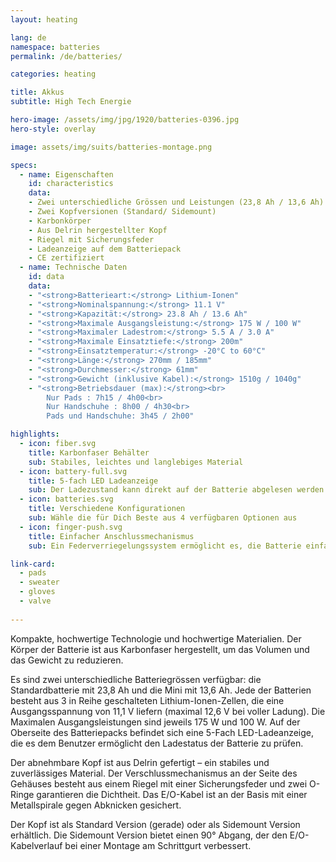 ```yaml
---
layout: heating

lang: de
namespace: batteries
permalink: /de/batteries/

categories: heating

title: Akkus
subtitle: High Tech Energie

hero-image: /assets/img/jpg/1920/batteries-0396.jpg
hero-style: overlay

image: assets/img/suits/batteries-montage.png

specs:
  - name: Eigenschaften
    id: characteristics
    data:
    - Zwei unterschiedliche Grössen und Leistungen (23,8 Ah / 13,6 Ah)
    - Zwei Kopfversionen (Standard/ Sidemount)
    - Karbonkörper
    - Aus Delrin hergestellter Kopf
    - Riegel mit Sicherungsfeder
    - Ladeanzeige auf dem Batteriepack
    - CE zertifiziert
  - name: Technische Daten
    id: data
    data:
    - "<strong>Batterieart:</strong> Lithium-Ionen"
    - "<strong>Nominalspannung:</strong> 11.1 V"
    - "<strong>Kapazität:</strong> 23.8 Ah / 13.6 Ah"
    - "<strong>Maximale Ausgangsleistung:</strong> 175 W / 100 W"
    - "<strong>Maximaler Ladestrom:</strong> 5.5 A / 3.0 A"
    - "<strong>Maximale Einsatztiefe:</strong> 200m"
    - "<strong>Einsatztemperatur:</strong> -20°C to 60°C"
    - "<strong>Länge:</strong> 270mm / 185mm"
    - "<strong>Durchmesser:</strong> 61mm"
    - "<strong>Gewicht (inklusive Kabel):</strong> 1510g / 1040g"
    - "<strong>Betriebsdauer (max):</strong><br>
        Nur Pads : 7h15 / 4h00<br>
        Nur Handschuhe : 8h00 / 4h30<br>
        Pads und Handschuhe: 3h45 / 2h00"

highlights:
  - icon: fiber.svg
    title: Karbonfaser Behälter
    sub: Stabiles, leichtes und langlebiges Material
  - icon: battery-full.svg
    title: 5-fach LED Ladeanzeige
    sub: Der Ladezustand kann direkt auf der Batterie abgelesen werden
  - icon: batteries.svg
    title: Verschiedene Konfigurationen
    sub: Wähle die für Dich Beste aus 4 verfügbaren Optionen aus
  - icon: finger-push.svg
    title: Einfacher Anschlussmechanismus
    sub: Ein Federverriegelungssystem ermöglicht es, die Batterie einfach zu verschliessen

link-card:
  - pads
  - sweater
  - gloves
  - valve
  
---
```

Kompakte, hochwertige Technologie und hochwertige Materialien. Der Körper der Batterie ist aus Karbonfaser hergestellt, um das Volumen und das Gewicht zu reduzieren.

Es sind zwei unterschiedliche Batteriegrössen verfügbar: die Standardbatterie mit 23,8 Ah und die Mini mit 13,6 Ah. Jede der Batterien besteht aus 3 in Reihe geschalteten Lithium-Ionen-Zellen, die eine Ausgangsspannung von 11,1 V liefern (maximal 12,6 V bei voller Ladung). Die Maximalen Ausgangsleistungen sind jeweils 175 W und 100 W. Auf der Oberseite des Batteriepacks befindet sich eine 5-Fach LED-Ladeanzeige, die es dem Benutzer ermöglicht den Ladestatus der Batterie zu prüfen.

Der abnehmbare Kopf ist aus Delrin gefertigt – ein stabiles und zuverlässiges Material. Der Verschlussmechanismus an der Seite des Gehäuses besteht aus einem Riegel mit einer Sicherungsfeder und zwei O-Ringe garantieren die Dichtheit. Das E/O-Kabel ist an der Basis mit einer Metallspirale gegen Abknicken gesichert.

Der Kopf ist als Standard Version (gerade) oder als Sidemount Version erhältlich. Die Sidemount Version bietet einen 90° Abgang, der den E/O-Kabelverlauf bei einer Montage am Schrittgurt verbessert.